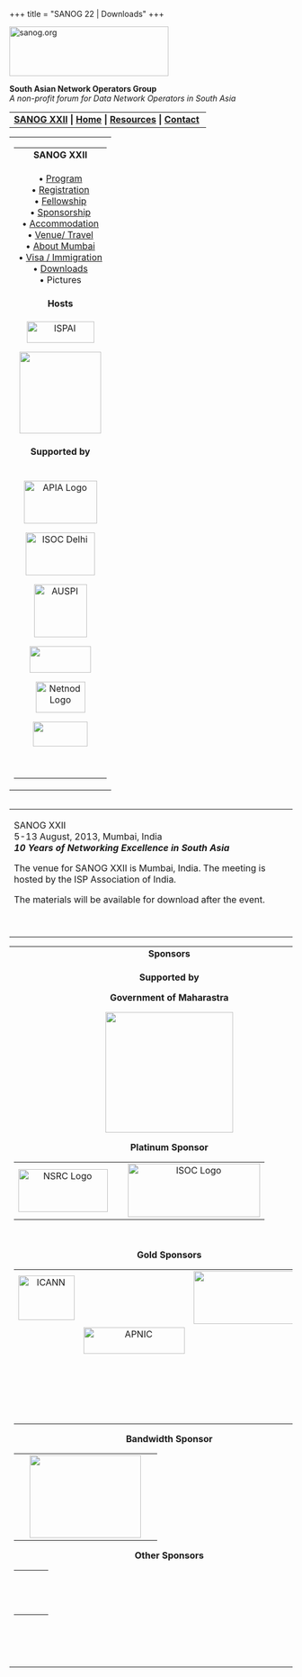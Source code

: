 +++
title = "SANOG 22 | Downloads"
+++

[<img src="../images/logo.jpg" width="283" height="88" alt="sanog.org" />](../index.html)

**South Asian Network Operators Group**  
*A non-profit forum for Data Network Operators in South Asia*

<table width="760" data-border="0" data-cellspacing="0" data-cellpadding="0">
<tbody>
<tr class="odd">
<td><strong><a href="index.htm">SANOG XXII</a> |</strong> <strong><a href="../index.html">Home</a> | <a href="../resources/index.html">Resources</a> | <a href="../contact.htm">Contact</a> </strong></td>
</tr>
</tbody>
</table>

<table width="99%" data-border="0" data-cellspacing="0" data-cellpadding="8">
<colgroup>
<col style="width: 100%" />
</colgroup>
<tbody>
<tr class="odd">
<td><table width="100%" data-border="0" data-cellspacing="2" data-cellpadding="0">
<colgroup>
<col style="width: 100%" />
</colgroup>
<tbody>
<tr class="odd">
<td style="text-align: center;"><strong>SANOG XXII</strong></td>
</tr>
<tr class="even">
<td style="text-align: center;"><p>• <a href="program.htm">Program</a><br />
• <a href="registration.htm">Registration</a><br />
• <a href="fellowship.htm">Fellowship</a><br />
• <a href="sponsorship.htm">Sponsorship</a><br />
• <a href="accommodation.htm">Accommodation</a><br />
• <a href="venue.htm">Venue/ Travel</a><br />
• <a href="country.htm">About Mumbai</a><br />
• <a href="visa.htm">Visa / Immigration</a><br />
• <a href="downloads.htm">Downloads</a><br />
• Pictures</p></td>
</tr>
<tr class="odd">
<td style="text-align: center;"><strong>Hosts</strong></td>
</tr>
<tr class="even">
<td style="text-align: center;"><div data-align="center">
<p><img src="images/ispai.jpg" width="120" height="38" alt="ISPAI" /></p>
<p><img src="images/nixi-dotin-logo.jpg" width="145" height="145" /></p>
</div></td>
</tr>
<tr class="odd">
<td style="text-align: center;"><strong>Supported by</strong></td>
</tr>
<tr class="even">
<td style="text-align: center;"><p><br />
<a href="http://www.apia.org/"><img src="images/apialogo.gif" width="130" height="76" alt="APIA Logo" /></a></p>
<p><img src="images/isoc_delhi_logo.jpg" width="123" height="76" alt="ISOC Delhi" /></p>
<p><img src="images/auspi.jpg" width="94" height="94" alt="AUSPI " /></p>
<p><img src="images/acto_logo.jpg" width="109" height="47" /></p>
<p><a href="http://www.apia.org/"><img src="images/netnod-logo.jpg" width="88" height="55" alt="Netnod Logo" /></a></p>
<p><a href="http://www.apia.org/"><img src="images/pchlogo.jpg" width="97" height="44" /></a></p>
<p> </p></td>
</tr>
</tbody>
</table></td>
</tr>
</tbody>
</table>

<img src="../images/1pxt.gif" width="1" height="1" />

<table width="100%" data-border="0" data-cellspacing="0" data-cellpadding="10">
<colgroup>
<col style="width: 100%" />
</colgroup>
<tbody>
<tr class="odd">
<td><p>SANOG XXII<br />
5-13 August, 2013, Mumbai, India<br />
<em><strong>10 Years of Networking Excellence in South Asia</strong></em></p>
<p>The venue for SANOG XXII is Mumbai, India. The meeting is hosted by the ISP Association of India.</p>
<p>The materials will be available for download after the event.</p>
<p> </p></td>
</tr>
</tbody>
</table>

<table width="100%" data-border="0" data-cellspacing="0">
<colgroup>
<col style="width: 100%" />
</colgroup>
<tbody>
<tr class="odd">
<td style="text-align: center;"><strong>Sponsors</strong></td>
</tr>
<tr class="even">
<td style="text-align: center;"><div data-align="center">
<p><strong>Supported by</strong></p>
<p><strong>Government of Maharastra</strong></p>
<p><img src="images/GoM-logo.png" width="227" height="214" /></p>
<p><strong>Platinum Sponsor</strong></p>
<table>
<tbody>
<tr class="odd">
<td style="text-align: center;"><img src="images/nsrc-logo.png" width="159" height="76" alt="NSRC Logo" /></td>
<td style="text-align: center;"> </td>
<td style="text-align: center;"><img src="../sanog21/images/isoc-logo.GIF" width="235" height="95" alt="ISOC Logo" /></td>
</tr>
</tbody>
</table>
<p> </p>
<p><strong>Gold Sponsors</strong></p>
<table>
<colgroup>
<col style="width: 33%" />
<col style="width: 33%" />
<col style="width: 33%" />
</colgroup>
<tbody>
<tr class="odd">
<td style="text-align: center;"><img src="images/icannlogo.jpg" width="100" height="79" alt="ICANN " /></td>
<td style="text-align: center;"> </td>
<td style="text-align: center;"><img src="images/google_layered.jpg" width="225" height="94" /></td>
</tr>
<tr class="even">
<td style="text-align: center;"> </td>
<td style="text-align: center;"><img src="images/apniclogo.jpg" width="180" height="47" alt="APNIC" /></td>
<td style="text-align: center;"> </td>
</tr>
<tr class="odd">
<td style="text-align: center;"> </td>
<td style="text-align: center;"> </td>
<td style="text-align: center;"> </td>
</tr>
<tr class="even">
<td style="text-align: center;"> </td>
<td style="text-align: center;"><p> </p>
<p> </p></td>
<td style="text-align: center;"> </td>
</tr>
</tbody>
</table>
<p><strong>Bandwidth Sponsor</strong></p>
<table>
<tbody>
<tr class="odd">
<td style="text-align: center;"><p> </p></td>
<td style="text-align: center;"><img src="images/tata-comm-logo.jpg" width="198" height="147" /></td>
<td style="text-align: center;"><p> </p></td>
</tr>
</tbody>
</table>
<p><strong>Other Sponsors</strong></p>
<table>
<tbody>
<tr class="odd">
<td style="text-align: center;"> </td>
<td style="text-align: center;"> </td>
<td style="text-align: center;"> </td>
</tr>
<tr class="even">
<td style="text-align: center;"> </td>
<td style="text-align: center;"> </td>
<td style="text-align: center;"> </td>
</tr>
<tr class="odd">
<td style="text-align: center;"> </td>
<td style="text-align: center;"> </td>
<td style="text-align: center;"> </td>
</tr>
</tbody>
</table>
<p> </p>
<p> </p>
</div></td>
</tr>
</tbody>
</table>
